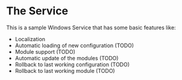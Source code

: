 # The Service

This is a sample Windows Service that has some basic features like:
- Localization
- Automatic loading of new configuration (TODO)
- Module support (TODO)
- Automatic update of the modules (TODO)
- Rollback to last working configuration (TODO)
- Rollback to last working module (TODO)
